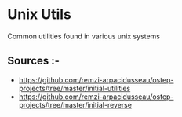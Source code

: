 # Unix Utils

Common utilities found in various unix systems

## Sources :-

- https://github.com/remzi-arpacidusseau/ostep-projects/tree/master/initial-utilities
- https://github.com/remzi-arpacidusseau/ostep-projects/tree/master/initial-reverse

